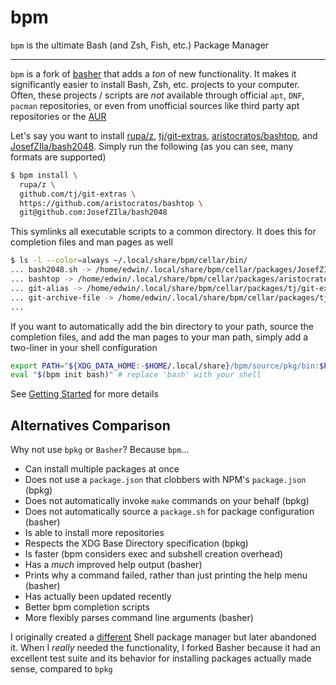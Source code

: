 # bpm

`bpm` is the ultimate Bash (and Zsh, Fish, etc.) Package Manager

---

`bpm` is a fork of [basher](https://github.com/basherpm/basher) that adds a _ton_ of new functionality. It makes it significantly easier to install Bash, Zsh, etc. projects to your computer. Often, these projects / scripts are _not_ available through official `apt`, `DNF`, `pacman` repositories, or even from unofficial sources like third party apt repositories or the [AUR](https://aur.archlinux.org)

Let's say you want to install [rupa/z](https://github.com/rupa/z), [tj/git-extras](https://github.com/tj/git-extras), [aristocratos/bashtop](https://github.com/aristocratos/bashtop), and [JosefZIla/bash2048](https://github.com/JosefZIla/bash2048). Simply run the following (as you can see, many formats are supported)

```sh
$ bpm install \
  rupa/z \
  github.com/tj/git-extras \
  https://github.com/aristocratos/bashtop \
  git@github.com:JosefZIla/bash2048
```

This symlinks all executable scripts to a common directory. It does this for completion files and man pages as well

```sh
$ ls -l --color=always ~/.local/share/bpm/cellar/bin/
... bash2048.sh -> /home/edwin/.local/share/bpm/cellar/packages/JosefZIla/bash2048/bash2048.sh
... bashtop -> /home/edwin/.local/share/bpm/cellar/packages/aristocratos/bashtop/bashtop
... git-alias -> /home/edwin/.local/share/bpm/cellar/packages/tj/git-extras/bin/git-alias
... git-archive-file -> /home/edwin/.local/share/bpm/cellar/packages/tj/git-extras/bin/git-archive-file
...
```

If you want to automatically add the bin directory to your path, source the completion files, and add the man pages to your man path, simply add a two-liner in your shell configuration

```sh
export PATH="${XDG_DATA_HOME:-$HOME/.local/share}/bpm/source/pkg/bin:$PATH"
eval "$(bpm init bash)" # replace 'bash' with your shell
```

See [Getting Started](./docs/getting-started.md) for more details

## Alternatives Comparison

Why not use `bpkg` or `Basher`? Because `bpm`...

- Can install multiple packages at once
- Does not use a `package.json` that clobbers with NPM's `package.json` (bpkg)
- Does not automatically invoke `make` commands on your behalf (bpkg)
- Does not automatically source a `package.sh` for package configuration (basher)
- Is able to install more repositories
- Respects the XDG Base Directory specification (bpkg)
- Is faster (bpm considers exec and subshell creation overhead)
- Has a _much_ improved help output (basher)
- Prints why a command failed, rather than just printing the help menu (basher)
- Has actually been updated recently
- Better bpm completion scripts
- More flexibly parses command line arguments (basher)

I originally created a [different](https://github.com/eankeen/shell-installer) Shell package manager but later abandoned it. When I _really_ needed the functionality, I forked Basher because it had an excellent test suite and its behavior for installing packages actually made sense, compared to `bpkg`
